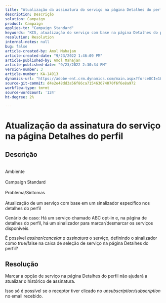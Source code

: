 ```yaml
---
title: "Atualização da assinatura do serviço na página Detalhes do perfil"
description: Descrição
solution: Campaign
product: Campaign
applies-to: "Campaign Standard"
keywords: "KCS, atualização do serviço com base na página Detalhes do perfil"
resolution: Resolution
internal-notes: null
bug: false
article-created-by: Amol Mahajan
article-created-date: "9/23/2022 1:46:09 PM"
article-published-by: Amol Mahajan
article-published-date: "9/23/2022 2:30:34 PM"
version-number: 3
article-number: KA-14913
dynamics-url: "https://adobe-ent.crm.dynamics.com/main.aspx?forceUCI=1&pagetype=entityrecord&etn=knowledgearticle&id=4330650e-463b-ed11-9db0-000d3a5c1bcc"
source-git-commit: d4e2e48dd3a56f86ca715463674070f6f6e8a972
workflow-type: tm+mt
source-wordcount: '124'
ht-degree: 2%

---
```


# Atualização da assinatura do serviço na página Detalhes do perfil

## Descrição

<br>Ambiente<br><br>
Campaign Standard
<br><br>Problema/Sintomas<br><br>
Atualização de um serviço com base em um sinalizador específico nos detalhes do perfil



Cenário de caso: Há um serviço chamado ABC opt-in e, na página de detalhes do perfil, há um sinalizador para marcar/desmarcar os serviços disponíveis.

É possível *assinar/cancelar a assinatura* o serviço, definindo o sinalizador como true/false na caixa de seleção de serviço na página Detalhes do perfil?
















## Resolução


Marcar a opção de serviço na página Detalhes do perfil não ajudará a atualizar o histórico de assinatura.

Isso só é possível se o receptor tiver clicado no *unsubscription/subscription* no email recebido.
